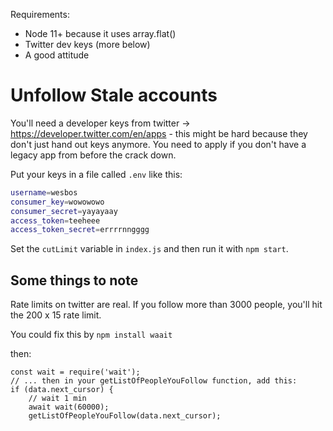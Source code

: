 Requirements:

* Node 11+ because it uses array.flat() 
* Twitter dev keys (more below)
* A good attitude 

# Unfollow Stale accounts

You'll need a developer keys from twitter → https://developer.twitter.com/en/apps - this might be hard because they don't just hand out keys anymore. You need to apply if you don't have a legacy app from before the crack down.

Put your keys in a file called `.env` like this:

```bash
username=wesbos
consumer_key=wowowowo
consumer_secret=yayayaay
access_token=teeheee
access_token_secret=errrrnngggg
```

Set the `cutLimit` variable in `index.js` and then run it with `npm start`.

## Some things to note

Rate limits on twitter are real. If you follow more than 3000 people, you'll hit the 200 x 15 rate limit. 

You could fix this by `npm install waait`

then:

```
const wait = require('wait');
// ... then in your getListOfPeopleYouFollow function, add this:
if (data.next_cursor) {
    // wait 1 min
    await wait(60000);
    getListOfPeopleYouFollow(data.next_cursor);
```
